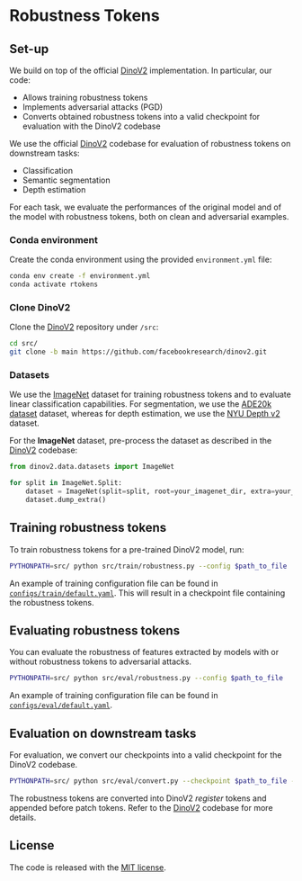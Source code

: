 # Robustness Tokens

## Set-up
We build on top of the official [DinoV2](https://github.com/facebookresearch/dinov2) implementation. In particular, our code:
  - Allows training robustness tokens
  - Implements adversarial attacks (PGD)
  - Converts obtained robustness tokens into a valid checkpoint for evaluation with the DinoV2 codebase

We use the official [DinoV2](https://github.com/facebookresearch/dinov2) codebase for evaluation of robustness tokens on downstream tasks:
  - Classification
  - Semantic segmentation
  - Depth estimation

For each task, we evaluate the performances of the original model and of the model with robustness tokens, both on clean and adversarial examples.


### Conda environment
Create the conda environment using the provided `environment.yml` file:

```bash
conda env create -f environment.yml
conda activate rtokens
```

### Clone DinoV2
Clone the [DinoV2](https://github.com/facebookresearch/dinov2) repository under `/src`:

```bash
cd src/
git clone -b main https://github.com/facebookresearch/dinov2.git
```


### Datasets
We use the [ImageNet](https://image-net.org/) dataset for training robustness tokens and to evaluate linear classification capabilities. For segmentation, we use the [ADE20k dataset](https://groups.csail.mit.edu/vision/datasets/ADE20K/) dataset, whereas for depth estimation, we use the [NYU Depth v2](https://cs.nyu.edu/~silberman/datasets/nyu_depth_v2.html) dataset.

For the **ImageNet** dataset, pre-process the dataset as described in the [DinoV2](https://github.com/facebookresearch/dinov2/blob/main/README.md) codebase:
```python
from dinov2.data.datasets import ImageNet

for split in ImageNet.Split:
    dataset = ImageNet(split=split, root=your_imagenet_dir, extra=your_extra_dir)
    dataset.dump_extra()
```


## Training robustness tokens
To train robustness tokens for a pre-trained DinoV2 model, run:

```bash
PYTHONPATH=src/ python src/train/robustness.py --config $path_to_file
```

An example of training configuration file can be found in [`configs/train/default.yaml`](configs/train/default.yaml). This will result in a checkpoint file containing the robustness tokens.

## Evaluating robustness tokens
You can evaluate the robustness of features extracted by models with or without robustness tokens to adversarial attacks.

```bash
PYTHONPATH=src/ python src/eval/robustness.py --config $path_to_file
```

An example of training configuration file can be found in [`configs/eval/default.yaml`](configs/eval/default.yaml).

## Evaluation on downstream tasks
For evaluation, we convert our checkpoints into a valid checkpoint for the DinoV2 codebase.

```bash
PYTHONPATH=src/ python src/eval/convert.py --checkpoint $path_to_file --output $path_to_file
```

The robustness tokens are converted into DinoV2 *register* tokens and appended before patch tokens. Refer to the [DinoV2](https://github.com/facebookresearch/dinov2) codebase for more details.

##  License
The code is released with the [MIT license](LICENSE).
